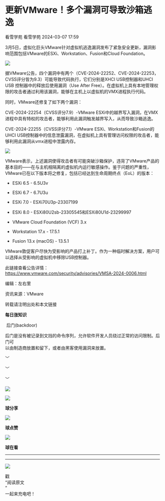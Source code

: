 #  更新VMware！多个漏洞可导致沙箱逃逸   
看雪学苑  看雪学苑   2024-03-07 17:59  
  
3月5日，虚拟化巨头VMware针对虚拟机逃逸漏洞发布了紧急安全更新，漏洞影响范围包括VMware的ESXi、Workstation、Fusion和Cloud Foundation。  
  
  
![](https://mmbiz.qpic.cn/sz_mmbiz_png/1UG7KPNHN8F4IGWNIKGxNd1Tibr0ibn5ZZ1JIibeNNnrM1GhB97AnH66sWlY43o8Ffqz6NxUY2Y4MLQvaGQqAsnWw/640?wx_fmt=png&from=appmsg "")  
  
  
  
据VMware公告，四个漏洞中有两个（CVE-2024-22252、CVE-2024-22253，CVSS评分皆为9.3）可能导致代码执行，它们分别是XHCI USB控制器和UHCI USB 控制器中的释放后使用漏洞（Use After Free）。在虚拟机上具有本地管理权限的攻击者通过利用该漏洞，能够在主机上以虚拟机的VMX进程执行代码。  
  
  
同时，VMware还修复了如下两个漏洞：  
  
CVE-2024-22254（CVSS评分7.9）-VMware ESXi中的越界写入漏洞，在VMX进程中具有特权的攻击者，能够利用此漏洞触发越界写入，从而导致沙箱逃逸。  
  
CVE-2024-22255（CVSS评分7.1）-VMware ESXi、Workstation和Fusion的UHCI USB控制器中的信息泄露漏洞，在虚拟机上具有管理访问权限的攻击者，能够利用此漏洞从vmx进程中泄露内存。  
  
  
![](https://mmbiz.qpic.cn/sz_mmbiz_png/1UG7KPNHN8F4IGWNIKGxNd1Tibr0ibn5ZZqE75VUdGEULJLLXJWAG9ajK9WClnVkhhAoyX8DicNiclsDf8tkkcJszg/640?wx_fmt=png&from=appmsg "")  
  
  
VMware表示，上述漏洞使得攻击者有可能突破沙箱保护，违背了VMware产品的基本目的——在与主机相隔离的虚拟机内运行敏感操作。鉴于问题的严重性，VMware已在以下版本将之修复，包括已经达到生命周期终点（EoL）的版本：  
  
- ESXi 6.5 - 6.5U3v  
  
- ESXi 6.7 - 6.7U3u  
  
- ESXi 7.0 - ESXi70U3p-23307199  
  
- ESXi 8.0 - ESXi80U2sb-23305545和ESXi80U1d-23299997  
  
- VMware Cloud Foundation (VCF) 3.x  
  
- Workstation 17.x - 17.5.1  
  
- Fusion 13.x (macOS) - 13.5.1  
  
  
VMware敦促客户尽快为受影响的产品打上补丁。作为一种临时解决方案，用户可以选择从受影响的虚拟机中移除USB控制器。  
  
  
此链接查看公告详情：  
https://www.vmware.com/security/advisories/VMSA-2024-0006.html  
  
  
  
编辑：左右里  
  
资讯来源：VMware  
  
转载请注明出处和本文链接  
  
  
**每日涨知识**  
  
 后门(backdoor)  
  
后门是没有被记录到文挡的命令序列，允许软件开发人员绕过正常的访问限制。后门可  
以由制造商放置和留下，或者由黑客使用漏洞来放置。  
  
  
﹀  
  
﹀  
  
﹀  
  
  
![](https://mmbiz.qpic.cn/mmbiz_jpg/Uia4617poZXP96fGaMPXib13V1bJ52yHq9ycD9Zv3WhiaRb2rKV6wghrNa4VyFR2wibBVNfZt3M5IuUiauQGHvxhQrA/640?wx_fmt=jpeg "")  
  
![](https://mmbiz.qpic.cn/sz_mmbiz_gif/1UG7KPNHN8E9S6vNnUMRCOictT4PicNGMgHmsIkOvEno4oPVWrhwQCWNRTquZGs2ZLYic8IJTJBjxhWVoCa47V9Rw/640?wx_fmt=gif "")  
  
**球分享**  
  
![](https://mmbiz.qpic.cn/sz_mmbiz_gif/1UG7KPNHN8E9S6vNnUMRCOictT4PicNGMgHmsIkOvEno4oPVWrhwQCWNRTquZGs2ZLYic8IJTJBjxhWVoCa47V9Rw/640?wx_fmt=gif "")  
  
**球点赞**  
  
![](https://mmbiz.qpic.cn/sz_mmbiz_gif/1UG7KPNHN8E9S6vNnUMRCOictT4PicNGMgHmsIkOvEno4oPVWrhwQCWNRTquZGs2ZLYic8IJTJBjxhWVoCa47V9Rw/640?wx_fmt=gif "")  
  
**球在看**  
  
****  
****  
  
![](https://mmbiz.qpic.cn/mmbiz_gif/1UG7KPNHN8FxuBNT7e2ZEfQZgBuH2GkFjvK4tzErD5Q56kwaEL0N099icLfx1ZvVvqzcRG3oMtIXqUz5T9HYKicA/640?wx_fmt=gif "")  
  
戳  
“阅读原文  
”  
一起来充电吧！  
  
